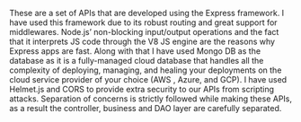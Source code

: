 These are a set of APIs that are developed using the Express framework. I have used this framework due to its robust routing and great support for middlewares. Node.js’ non-blocking input/output operations and the fact that it interprets JS code through the V8 JS engine are the reasons why Express apps are fast.
Along with that I have used Mongo DB as the database as it is a fully-managed cloud database that handles all the complexity of deploying, managing, and healing your deployments on the cloud service provider of your choice (AWS , Azure, and GCP). 
I have used Helmet.js and CORS to provide extra security to our APIs from scripting attacks.
Separation of concerns is strictly followed while making these APIs, as a result the controller, business and DAO layer are carefully separated.
